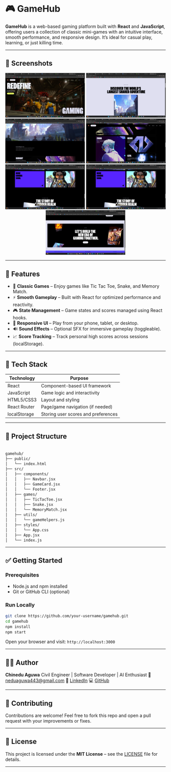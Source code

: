 # 🎮 GameHub

**GameHub** is a web-based gaming platform built with **React** and **JavaScript**, offering users a collection of classic mini-games with an intuitive interface, smooth performance, and responsive design. It’s ideal for casual play, learning, or just killing time.

---

## 📸 Screenshots

<div align="center">
  <img src="0.png" alt="Home Page" width="250"/>
  <img src="1.png" alt="Tic Tac Toe Game" width="250"/>
  <img src="2.png" alt="Snake Game" width="250"/>
  <img src="3.png" alt="Memory Game" width="250"/>
  <img src="4.png" alt="Tic Tac Toe Game" width="250"/>
  <img src="4.png" alt="Snake Game" width="250"/>
  <img src="6.png" alt="Memory Game" width="250"/>
</div>

---

## 🚀 Features

- 🎲 **Classic Games** – Enjoy games like Tic Tac Toe, Snake, and Memory Match.
- ⚡ **Smooth Gameplay** – Built with React for optimized performance and reactivity.
- 🎮 **State Management** – Game states and scores managed using React hooks.
- 🎨 **Responsive UI** – Play from your phone, tablet, or desktop.
- 🔊 **Sound Effects** – Optional SFX for immersive gameplay (toggleable).
- 📈 **Score Tracking** – Track personal high scores across sessions (localStorage).

---

## 🧱 Tech Stack

| Technology   | Purpose                              |
|--------------|--------------------------------------|
| React        | Component-based UI framework         |
| JavaScript   | Game logic and interactivity         |
| HTML5/CSS3   | Layout and styling                   |
| React Router | Page/game navigation (if needed)     |
| localStorage | Storing user scores and preferences  |

---

## 📁 Project Structure

```

gamehub/
├── public/
│   └── index.html
├── src/
│   ├── components/
│   │   ├── Navbar.jsx
│   │   ├── GameCard.jsx
│   │   └── Footer.jsx
│   ├── games/
│   │   ├── TicTacToe.jsx
│   │   ├── Snake.jsx
│   │   └── MemoryMatch.jsx
│   ├── utils/
│   │   └── gameHelpers.js
│   ├── styles/
│   │   └── App.css
│   ├── App.jsx
│   └── index.js

````

---

## ✅ Getting Started

### Prerequisites

- Node.js and npm installed
- Git or GitHub CLI (optional)

### Run Locally

```bash
git clone https://github.com/your-username/gamehub.git
cd gamehub
npm install
npm start
````

Open your browser and visit: `http://localhost:3000`

---


## 🙋‍♂️ Author

**Chinedu Aguwa**
Civil Engineer | Software Developer | AI Enthusiast
📧 [neduaguwa443@gmail.com](mailto:neduaguwa443@gmail.com)
🔗 [LinkedIn](https://www.linkedin.com/in/chinedu-aguwa)
💻 [GitHub](https://github.com/chi2785443)

---

## 💬 Contributing

Contributions are welcome! Feel free to fork this repo and open a pull request with your improvements or fixes.

---

## 📄 License

This project is licensed under the **MIT License** – see the [LICENSE](LICENSE) file for details.

---
